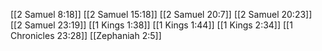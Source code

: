 [[2 Samuel 8:18]]
[[2 Samuel 15:18]]
[[2 Samuel 20:7]]
[[2 Samuel 20:23]]
[[2 Samuel 23:19]]
[[1 Kings 1:38]]
[[1 Kings 1:44]]
[[1 Kings 2:34]]
[[1 Chronicles 23:28]]
[[Zephaniah 2:5]]
